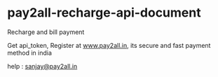 # pay2all-recharge-api-document
Recharge and bill payment


Get api_token, Register at www.pay2all.in, its secure and fast payment method in india

help : sanjay@pay2all.in
